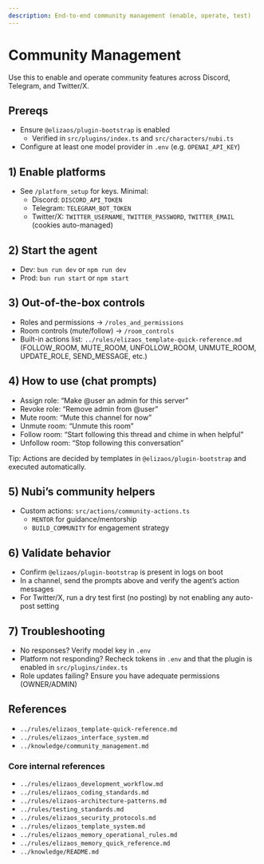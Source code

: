 ```yaml
---
description: End-to-end community management (enable, operate, test)
---
```


# Community Management

Use this to enable and operate community features across Discord, Telegram, and Twitter/X.

## Prereqs
- Ensure `@elizaos/plugin-bootstrap` is enabled
  - Verified in `src/plugins/index.ts` and `src/characters/nubi.ts`
- Configure at least one model provider in `.env` (e.g. `OPENAI_API_KEY`)

## 1) Enable platforms
- See `/platform_setup` for keys. Minimal:
  - Discord: `DISCORD_API_TOKEN`
  - Telegram: `TELEGRAM_BOT_TOKEN`
  - Twitter/X: `TWITTER_USERNAME`, `TWITTER_PASSWORD`, `TWITTER_EMAIL` (cookies auto-managed)

## 2) Start the agent
- Dev: `bun run dev` or `npm run dev`
- Prod: `bun run start` or `npm start`

## 3) Out-of-the-box controls
- Roles and permissions → `/roles_and_permissions`
- Room controls (mute/follow) → `/room_controls`
- Built-in actions list: `../rules/elizaos_template-quick-reference.md` (FOLLOW_ROOM, MUTE_ROOM, UNFOLLOW_ROOM, UNMUTE_ROOM, UPDATE_ROLE, SEND_MESSAGE, etc.)

## 4) How to use (chat prompts)
- Assign role: “Make @user an admin for this server”
- Revoke role: “Remove admin from @user”
- Mute room: “Mute this channel for now”
- Unmute room: “Unmute this room”
- Follow room: “Start following this thread and chime in when helpful”
- Unfollow room: “Stop following this conversation”

Tip: Actions are decided by templates in `@elizaos/plugin-bootstrap` and executed automatically.

## 5) Nubi’s community helpers
- Custom actions: `src/actions/community-actions.ts`
  - `MENTOR` for guidance/mentorship
  - `BUILD_COMMUNITY` for engagement strategy

## 6) Validate behavior
- Confirm `@elizaos/plugin-bootstrap` is present in logs on boot
- In a channel, send the prompts above and verify the agent’s action messages
- For Twitter/X, run a dry test first (no posting) by not enabling any auto-post setting

## 7) Troubleshooting
- No responses? Verify model key in `.env`
- Platform not responding? Recheck tokens in `.env` and that the plugin is enabled in `src/plugins/index.ts`
- Role updates failing? Ensure you have adequate permissions (OWNER/ADMIN)

## References
- `../rules/elizaos_template-quick-reference.md`
- `../rules/elizaos_interface_system.md`
- `../knowledge/community_management.md`

### Core internal references
- `../rules/elizaos_development_workflow.md`
- `../rules/elizaos_coding_standards.md`
- `../rules/elizaos-architecture-patterns.md`
- `../rules/testing_standards.md`
- `../rules/elizaos_security_protocols.md`
- `../rules/elizaos_template_system.md`
- `../rules/elizaos_memory_operational_rules.md`
- `../rules/elizaos_memory_quick_reference.md`
- `../knowledge/README.md`
